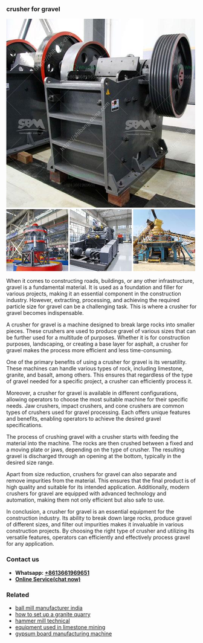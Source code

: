 <h3>crusher for gravel</h3><img src='1704951638.jpg' alt=''><p>When it comes to constructing roads, buildings, or any other infrastructure, gravel is a fundamental material. It is used as a foundation and filler for various projects, making it an essential component in the construction industry. However, extracting, processing, and achieving the required particle size for gravel can be a challenging task. This is where a crusher for gravel becomes indispensable.</p><p>A crusher for gravel is a machine designed to break large rocks into smaller pieces. These crushers are used to produce gravel of various sizes that can be further used for a multitude of purposes. Whether it is for construction purposes, landscaping, or creating a base layer for asphalt, a crusher for gravel makes the process more efficient and less time-consuming.</p><p>One of the primary benefits of using a crusher for gravel is its versatility. These machines can handle various types of rock, including limestone, granite, and basalt, among others. This ensures that regardless of the type of gravel needed for a specific project, a crusher can efficiently process it.</p><p>Moreover, a crusher for gravel is available in different configurations, allowing operators to choose the most suitable machine for their specific needs. Jaw crushers, impact crushers, and cone crushers are common types of crushers used for gravel processing. Each offers unique features and benefits, enabling operators to achieve the desired gravel specifications.</p><p>The process of crushing gravel with a crusher starts with feeding the material into the machine. The rocks are then crushed between a fixed and a moving plate or jaws, depending on the type of crusher. The resulting gravel is discharged through an opening at the bottom, typically in the desired size range.</p><p>Apart from size reduction, crushers for gravel can also separate and remove impurities from the material. This ensures that the final product is of high quality and suitable for its intended application. Additionally, modern crushers for gravel are equipped with advanced technology and automation, making them not only efficient but also safe to use.</p><p>In conclusion, a crusher for gravel is an essential equipment for the construction industry. Its ability to break down large rocks, produce gravel of different sizes, and filter out impurities makes it invaluable in various construction projects. By choosing the right type of crusher and utilizing its versatile features, operators can efficiently and effectively process gravel for any application.</p><h3>Contact us</h3><ul><li><strong>Whatsapp:&nbsp;<a href="https://wa.me/8613661969651">+8613661969651</a></strong></li><li><a href="https://swt.shibang-china.com/?git&amp;zhl&amp;crusher for gravel"><strong>Online Service(chat now)</strong></a></li></ul><h3>Related</h3><ul><li><a href='ball mill manufacturer india.md'>ball mill manufacturer india</a></li><li><a href='how to set up a granite quarry.md'>how to set up a granite quarry</a></li><li><a href='hammer mill technical.md'>hammer mill technical</a></li><li><a href='equipment used in limestone mining.md'>equipment used in limestone mining</a></li><li><a href='gypsum board manufacturing machine.md'>gypsum board manufacturing machine</a></li></ul>